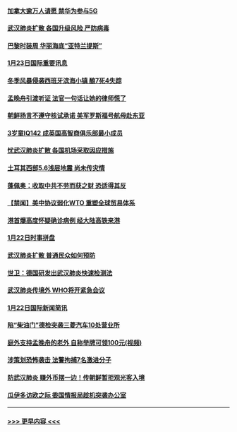 #### [加拿大逾万人请愿 禁华为参与5G](../pages/prog202/a102759553.md?t=01240611) 
#### [武汉肺炎扩散 各国升级风险 严防病毒](../pages/prog202/a102759400.md?t=01240611) 
#### [巴黎时装周 华丽海底“亚特兰提斯”](../pages/prog202/a102759217.md?t=01240611) 
#### [1月23日国际重要讯息](../pages/prog202/a102759199.md?t=01240611) 
#### [冬季风暴侵袭西班牙滨海小镇 酿7死4失踪](../pages/prog202/a102759119.md?t=01240611) 
#### [孟晚舟引渡听证 法官一句话让她的律师慌了](../pages/prog202/a102759060.md?t=01240611) 
#### [朝鲜扬言不遵守核试承诺 美军罗斯福号航母赴东亚](../pages/prog202/a102759001.md?t=01240611) 
#### [3岁童IQ142 成英国高智商俱乐部最小成员](../pages/prog202/a102758990.md?t=01240611) 
#### [忧武汉肺炎扩散 各国机场采取因应措施](../pages/prog202/a102758911.md?t=01240611) 
#### [土耳其西部5.6浅层地震 尚未传灾情](../pages/prog202/a102758903.md?t=01240611) 
#### [蓬佩奥：收取中共不劳而获之财 恐适得其反](../pages/prog202/a102758889.md?t=01240611) 
#### [【禁闻】美中协议弱化WTO 重塑全球贸易体系](../pages/prog202/a102758790.md?t=01240611) 
#### [港首爆高度怀疑确诊病例 经大陆高铁来港](../pages/prog202/a102758613.md?t=01240611) 
#### [1月22日时事拼盘](../pages/prog202/a102758615.md?t=01240611) 
#### [武汉肺炎扩散 普通民众如何预防](../pages/prog202/a102758504.md?t=01240611) 
#### [世卫：德国研发出武汉肺炎快速检测法](../pages/prog202/a102758495.md?t=01240611) 
#### [武汉肺炎传境外 WHO将开紧急会议](../pages/prog202/a102758437.md?t=01240611) 
#### [1月22日国际新闻简讯](../pages/prog202/a102758231.md?t=01240611) 
#### [陷“柴油门”德检突袭三菱汽车10处营业所](../pages/prog202/a102758165.md?t=01240611) 
#### [庭外支持孟晚舟的老外 自称举牌可领100元(视频)](../pages/prog202/a102758092.md?t=01240611) 
#### [涉策划恐怖袭击 法警拘捕7名激进分子](../pages/prog202/a102758069.md?t=01240611) 
#### [防武汉肺炎 赚外币摆一边！传朝鲜暂拒观光客入境](../pages/prog202/a102758019.md?t=01240611) 
#### [瓜伊多访欧之际 委国情报局趁机突袭办公室](../pages/prog202/a102757999.md?t=01240611) 

----
#### [ >>> 更早内容 <<< ](../indexes/prog202-earlier.md)
